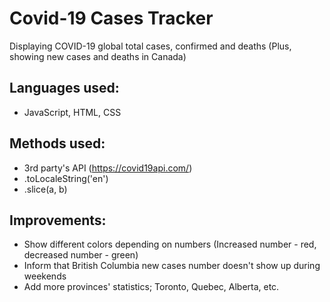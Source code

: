 # Covid-19 Cases Tracker

Displaying COVID-19 global total cases, confirmed and deaths (Plus, showing new cases and deaths in Canada)

## Languages used:
- JavaScript, HTML, CSS

## Methods used:
- 3rd party's API (https://covid19api.com/)
- .toLocaleString('en')
- .slice(a, b)

## Improvements:
- Show different colors depending on numbers (Increased number - red, decreased number - green)
- Inform that British Columbia new cases number doesn't show up during weekends
- Add more provinces' statistics; Toronto, Quebec, Alberta, etc. 
